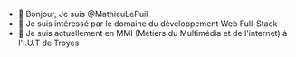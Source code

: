 - 👋 Bonjour, Je suis @MathieuLePuil
- 👀 Je suis intéressé par le domaine du développement Web Full-Stack
- 🌱 Je suis actuellement en MMI (Métiers du Multimédia et de l'internet) à l'I.U.T de Troyes

<!---
MathieuLePuil/MathieuLePuil is a ✨ special ✨ repository because its `README.md` (this file) appears on your GitHub profile.
You can click the Preview link to take a look at your changes.
--->
